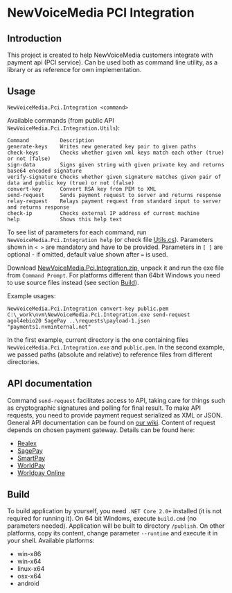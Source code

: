 # NewVoiceMedia PCI Integration

## Introduction
This project is created to help NewVoiceMedia customers integrate with payment api (PCI service). 
Can be used both as command line utility, as a library or as reference for own implementation. 

## Usage

    NewVoiceMedia.Pci.Integration <command>

Available commands (from public API `NewVoiceMedia.Pci.Integration.Utils`):

    Command          Description
    generate-keys    Writes new generated key pair to given paths
    check-keys       Checks whether given xml keys match each other (true) or not (false)
    sign-data        Signs given string with given private key and returns base64 encoded signature
    verify-signature Checks whether given signature matches given pair of data and public key (true) or not (false)
    convert-key      Convert RSA key from PEM to XML
    send-request     Sends payment request to server and returns response
    relay-request    Relays payment request from standard input to server and returns response
    check-ip         Checks external IP address of current machine
    help             Shows this help text

To see list of parameters for each command, run `NewVoiceMedia.Pci.Integration help` (or check file [Utils.cs](src/Utils.cs)). 
Parameters shown in `< >` are mandatory and have to be provided. Parameters in `[ ]` are optional - if omitted, default value shown after `=` is used. 

Download [NewVoiceMedia.Pci.Integration.zip](https://github.com/newvoicemedia/NewVoiceMedia.Pci.Integration/releases/download/v1.01/NewVoiceMedia.Pci.Integration.zip), unpack it and run the exe file from `Command Prompt`. For platforms different than 64bit Windows you need to use source files instead (see section [Build](#build)).

Example usages:

    NewVoiceMedia.Pci.Integration convert-key public.pem
    C:\_work\nvm\NewVoiceMedia.Pci.Integration.exe send-request agol4ebio20 SagePay ..\requests\payload-1.json "payments1.nvminternal.net"

In the first example, current directory is the one containing files `NewVoiceMedia.Pci.Integration.exe` and `public.pem`. 
In the second example, we passed paths (absolute and relative) to reference files from different directories.

## API documentation
Command `send-request` facilitates access to API, taking care for things such as cryptographic signatures and polling for final result. 
To make API requests, you need to provide payment request serialized as XML or JSON. General API documentation can be found on [our wiki](https://newvoicemedia.atlassian.net/wiki/spaces/DP/pages/15172092/Mid-Call+IVR+API+Specification). 
Content of request depends on chosen payment gateway. Details can be found here:
 - [Realex](https://newvoicemedia.atlassian.net/wiki/spaces/DP/pages/99354891/Taking+payments+via+Realex)
 - [SagePay](https://newvoicemedia.atlassian.net/wiki/spaces/DP/pages/72679688/Taking+payments+via+SagePay)
 - [SmartPay](https://newvoicemedia.atlassian.net/wiki/spaces/DP/pages/205193810/Taking+payments+via+SmartPay)
 - [WorldPay](https://newvoicemedia.atlassian.net/wiki/spaces/DP/pages/72679689/Taking+payments+via+WorldPay)
 - [Worldpay Online](https://newvoicemedia.atlassian.net/wiki/spaces/DP/pages/234288808/Taking+payments+via+Worldpay+Online)

## Build
To build application by yourself, you need `.NET Core 2.0+` installed (it is not required for running it).
On 64 bit Windows, execute `build.cmd` (no parameters needed). Application will be built to directory `/publish`. 
On other platforms, copy its content, change parameter `--runtime` and execute it in your shell. Available platforms:
 - win-x86
 - win-x64
 - linux-x64
 - osx-x64
 - android
